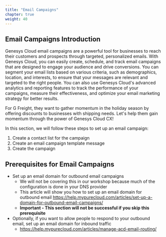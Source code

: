 ```yaml
---
title: "Email Campaigns"
chapter: true
weight: 40
---
```


## Email Campaigns Introduction
Genesys Cloud email campaigns are a powerful tool for businesses to reach their customers and prospects through targeted, personalized emails. With Genesys Cloud, you can easily create, schedule, and track email campaigns that are designed to engage your audience and drive conversions. You can segment your email lists based on various criteria, such as demographics, location, and interests, to ensure that your messages are relevant and targeted to the right people. You can also use Genesys Cloud's advanced analytics and reporting features to track the performance of your campaigns, measure their effectiveness, and optimize your email marketing strategy for better results. 

For G Freight, they want to gather momentum in the holiday season by offering discounts to businesses with shipping needs. Let's help them gain momentum through the power of Genesys Cloud CX!

In this section, we will follow these steps to set up an email campaign:
1. Create a contact list for the campaign
2. Create an email campaign template message
3. Create the campaign

## Prerequisites for Email Campaigns
- Set up an email domain for outbound email campaigns
    - We will not be covering this in our workshop because much of the configuration is done in your DNS provider
    - This article will show you how to set up an email domain for outbound email https://help.mypurecloud.com/articles/set-up-a-domain-for-outbound-email-campaigns/
    - **Important - This section will not be successful if you skip this prerequisite**
- Optionally, if you want to allow people to respond to your outbound email, set up an email domain for inbound traffic
    - https://help.mypurecloud.com/articles/manage-acd-email-routing/